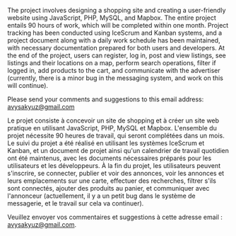 The project involves designing a shopping site and creating a user-friendly website using JavaScript, PHP, MySQL, and Mapbox. 
The entire project entails 90 hours of work, which will be completed within one month. 
Project tracking has been conducted using IceScrum and Kanban systems, and a project document along with a daily work schedule has been maintained, 
with necessary documentation prepared for both users and developers. At the end of the project, users can register, 
log in, post and view listings, see listings and their locations on a map, perform search operations, filter if logged in, 
add products to the cart, and communicate with the advertiser (currently, there is a minor bug in the messaging system, and work on this will continue).

Please send your comments and suggestions to this email address: avysakyuz@gmail.com

Le projet consiste à concevoir un site de shopping et à créer un site web pratique en utilisant JavaScript, PHP, MySQL et Mapbox. 
L'ensemble du projet nécessite 90 heures de travail, qui seront complétées dans un mois. 
Le suivi du projet a été réalisé en utilisant les systèmes IceScrum et Kanban, 
et un document de projet ainsi qu'un calendrier de travail quotidien ont été maintenus, 
avec les documents nécessaires préparés pour les utilisateurs et les développeurs. 
À la fin du projet, les utilisateurs peuvent s'inscrire, se connecter, publier et voir des annonces, 
voir les annonces et leurs emplacements sur une carte, effectuer des recherches, filtrer s'ils sont connectés, 
ajouter des produits au panier, et communiquer avec l'annonceur (actuellement, il y a un petit bug dans le système de messagerie, 
et le travail sur cela va continuer). 

Veuillez envoyer vos commentaires et suggestions à cette adresse email : avysakyuz@gmail.com.
